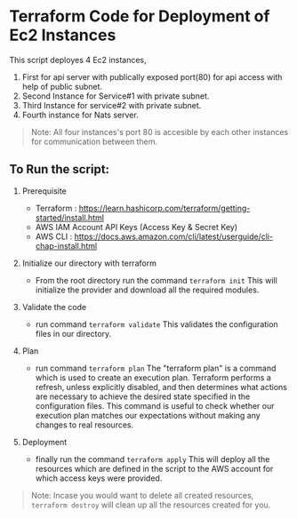 # Terraform Code for Deployment of Ec2 Instances

This script deployes 4 Ec2 instances,
  1) First for api server with publically exposed port(80) for api access with help of public subnet.
  2) Second Instance for Service#1 with private subnet.
  3) Third Instance for service#2 with private subnet.
  4) Fourth instance for Nats server.

> Note: All four instances's port 80 is accesible by each other instances for communication between them.

## To Run the script:

1. Prerequisite

   - Terraform : https://learn.hashicorp.com/terraform/getting-started/install.html
   - AWS IAM Account API Keys (Access Key & Secret Key)
   - AWS CLI : https://docs.aws.amazon.com/cli/latest/userguide/cli-chap-install.html

2. Initialize our directory with terraform

   - From the root directory run the command
     `terraform init`
     This will initialize the provider and download all the required modules.

3. Validate the code

   - run command
     `terraform validate`
     This validates the configuration files in our directory.

4. Plan

   - run command
     `terraform plan`
     The "terraform plan" is a command which is used to create an execution plan. Terraform performs a refresh, unless explicitly disabled, and then determines what actions are necessary to achieve the desired state specified in the configuration files. This command is useful to check whether our execution plan matches our expectations without making any changes to real resources.

5. Deployment

   - finally run the command
     `terraform apply`
     This will deploy all the resources which are defined in the script to the AWS account for which access keys were provided.

> Note: Incase you would want to delete all created resources, `terraform destroy` will clean up all the resources created for you.
